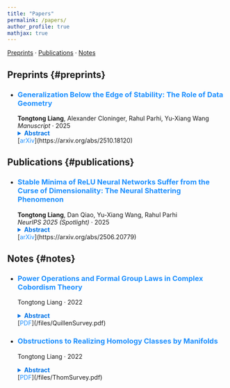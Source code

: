 ```yaml
---
title: "Papers"
permalink: /papers/
author_profile: true
mathjax: true
---
```


[Preprints](#preprints) · [Publications](#publications) · [Notes](#notes)

## Preprints {#preprints}

- ### <span style="color:#1E90FF; font-weight:bold;">Generalization Below the Edge of Stability: The Role of Data Geometry</span>  
  **Tongtong Liang**, Alexander Cloninger, Rahul Parhi, Yu-Xiang Wang  
  *Manuscript* · 2025  
  <details>
    <summary style="font-weight: bold; color: #0073e6; cursor: pointer;">Abstract</summary>
    <p style="margin-top: 10px; padding-left: 15px;">
      Understanding generalization in overparameterized neural networks hinges on the interplay between data geometry, neural architecture, and training dynamics. This paper gives theoretical results for overparameterized two-layer ReLU networks trained below the edge of stability. For mixtures of low-dimensional balls, we obtain bounds that adapt to intrinsic dimension; for isotropic distributions concentrating toward the sphere, we show rates deteriorate with concentration. The unifying principle is that when data are harder to “shatter” relative to ReLU thresholds, gradient descent learns shared structure and generalizes; near-spherical data encourage memorization.
    </p>
  </details>  
  [<span style="color:#1E90FF;">arXiv</span>](https://arxiv.org/abs/2510.18120)

## Publications {#publications}

- ### <span style="color:#1E90FF; font-weight:bold;">Stable Minima of ReLU Neural Networks Suffer from the Curse of Dimensionality: The Neural Shattering Phenomenon</span>  
  **Tongtong Liang**, Dan Qiao, Yu-Xiang Wang, Rahul Parhi  
  *NeurIPS 2025 (Spotlight)* · 2025  
  <details>
   <summary style="font-weight: bold; color: #0073e6; cursor: pointer;">Abstract</summary>
    <p style="margin-top: 10px; padding-left: 15px;">
      We study the implicit bias of flatness/low curvature and its effects on generalization for two-layer ReLU networks with multivariate inputs. For (1) generalization gap at flat solutions and (2) MSE of stable minima in nonparametric estimation, we prove upper/lower bounds showing rates necessarily deteriorate exponentially with input dimension. A packing construction with boundary-localized ReLU neurons explains how flat solutions can “shatter” with rare activations and large weights, yielding poor high-dimensional performance; simulations corroborate the theory.
    </p>
  </details>  
  [<span style="color:#1E90FF;">arXiv</span>](https://arxiv.org/abs/2506.20779)

## Notes {#notes}

- ### <span style="color:#1E90FF; font-weight:bold;">Power Operations and Formal Group Laws in Complex Cobordism Theory</span>  
  Tongtong Liang · 2022  
  <details>
   <summary style="font-weight: bold; color: #0073e6; cursor: pointer;">Abstract</summary>
    <p style="margin-top: 10px; padding-left: 15px;">
      A survey of Quillen’s approach to complex cobordism, emphasizing how power operations and Landweber–Novikov operations govern the formal group law of \(MU\). It sketches a Riemann–Roch–type formula with fixed-point localization, a homotopical construction via an \(H_\infty\) structure on \(MU\), and a promotion of a lemma of Rudyak from mod-2 to mod-\(p\).
    </p>
  </details>  
  [<span style="color:#1E90FF;">PDF</span>](/files/QuillenSurvey.pdf)

- ### <span style="color:#1E90FF; font-weight:bold;">Obstructions to Realizing Homology Classes by Manifolds</span>  
  Tongtong Liang · 2022  
  <details>
    <summary style="font-weight: bold; color: #0073e6; cursor: pointer;">Abstract</summary>
    <p style="margin-top: 10px; padding-left: 15px;">
      A survey of Thom’s solution to the Steenrod problem: realizing \(H_k(X)\) classes by submanifolds via a lifting problem \(X\to MO(k)\) (or \(MSO(k)\)). It develops \(H_*(MO(k))\) with Steenrod action, uses Wu’s formula and admissible Sq-bases, applies Whitehead’s theorem to identify the relevant truncations, and derives the dimension bound \(k\le n/2\) and the unoriented case for finite polyhedra.
    </p>
  </details>  
  [<span style="color:#1E90FF;">PDF</span>](/files/ThomSurvey.pdf)
